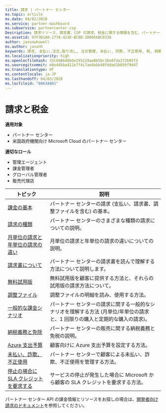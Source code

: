 ```yaml
---
title: 請求 | パートナー センター
ms.topic: article
ms.date: 04/02/2020
ms.service: partner-dashboard
ms.subservice: partnercenter-csp
Description: 請求リソース、請求書、CSP の請求、税金に関する情報を含む、パートナー センターの請求に関するトピックの一覧。
ms.assetid: 97F3B1A0-277A-423D-BC8B-2D0056BCD33A
author: jasonwhowell
ms.author: jasonh
keywords: 請求, 支払い,注文,取り消し, 注文管理, 未払い, 詐欺, 不正使用, 税, 税額控除, 調整ファイル, 調整用のファイル
ms.localizationpriority: high
ms.openlocfilehash: 33c698648b6e195219ae8b58c36e8fda372685f3
ms.sourcegitcommit: e8e44bba412e7f4c7ae0abb48fddad1b050f9d47
ms.translationtype: HT
ms.contentlocale: ja-JP
ms.lasthandoff: 04/03/2020
ms.locfileid: "80634801"
---
```

# <a name="billing-and-taxes"></a>請求と税金

**適用対象**

- パートナー センター
- 米国政府機関向け Microsoft Cloud のパートナー センター

**適切なロール**

- 管理エージェント
- 課金管理者
- グローバル管理者
- 販売代理店

| トピック | 説明 |
| ----- | ----------- |
| [課金の基本](billing-basics.md) | パートナー センターの請求 (支払い、請求書、調整ファイルを含む) の基本。 |
| [請求の種類](billing-different-types.md) | パートナー センターのさまざまな種類の請求についての説明。 |
| [月単位の請求と年単位の請求の違い](billing-annual-monthly.md) | 月単位の請求と年単位の請求の違いについての説明。 |
| [請求書について](read-your-bill.md) | パートナー センターの請求書を読んで理解する方法について説明します。 |
| [無料試用版](offer-your-customers-trials-of-microsoft-products.md) | 無料試用版を顧客に提供する方法と、それらの試用版の請求方法について。 |
| [調整ファイル](use-the-reconciliation-files.md) | 調整ファイルの明細を読み、使用する方法。 |
| [一般的な課金シナリオ](common-billing-scenarios.md) | パートナー センターの請求に関する一般的なシナリオを理解する方法 (月単位/年単位の請求と、1 回限りの購入と定期的な購入の請求)。 |
| [納税義務と免除](tax-and-tax-exemptions.md) | パートナー センターの販売に関する納税義務と免税の説明。 |
| [Azure 支出予算](set-an-azure-spending-budget-for-your-customers.md) | 顧客向けに Azure 支出予算を設定する方法。 |
| [未払い、詐欺、不正使用](non-payment--fraud--or-misuse.md) | パートナー センターで顧客による未払い、詐欺、不正使用を管理する方法。 |
| [停止の場合に SLA クレジットを要求する](request-credit.md) | サービスの停止が発生した場合に Microsoft から顧客の SLA クレジットを要求する方法。 |

パートナー センター API の課金情報とリソースをお探しの場合は、[開発者向け請求のドキュメント](https://docs.microsoft.com/partner-center/develop/manage-billing)を参照してください。
